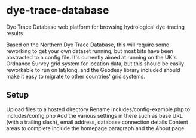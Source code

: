 # dye-trace-database
Dye Trace Database web platform for browsing hydrological dye-tracing results

Based on the Northern Dye Trace Database, this will require some reworking to get your own dataset running, but most bits have been abstracted to a config file. It's currently aimed at running on the UK's Ordnance Survey grid system for location data, but this should be easily reworkable to run on lat/long, and the Geodesy library included should make it easy to migrate to other countries' grid systems.

## Setup
Upload files to a hosted directory
Rename includes/config-example.php to includes/config.php
Add the various settings in there such as base URL (with a trailing slash), email address, database connection details
Content areas to complete include the homepage paragraph and the About page
